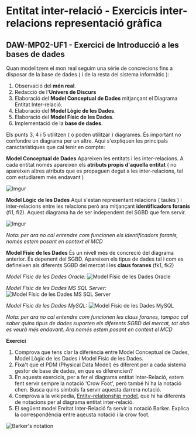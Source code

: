 # Entitat inter-relació - Exercicis inter-relacions representació gràfica
## DAW-MP02-UF1 - Exercici de Introducció a les bases de dades
Quan modelitzem el mon real seguim una série de concrecions fins a disposar de la base de dades ( i de la resta del sistema informàtic ):

1. Observació del **món real**.
1. Redacció de l'**Univers de Discurs**
1. Elaboració del **Model Conceptual de Dades** mitjançant el Diagrama Entitat Inter-relació.
1. Elaboració del **Model Lògic de les Dades**.
1. Elaboració del **Model Físic de les Dades**.
1. Implementació de la **base de dades**.

Els punts 3, 4 i 5 utilitzen ( o poden utilitzar ) diagrames. És important no confondre un diagrama per un altre. Aquí s'expliquen les principals caractarístiques que cal tenir en compte:

**Model Conceptual de Dades** Apareixen les entitats i les inter-relacions. A cada entitat només apareixen els **atributs propis d'aquella entitat** ( no apareixen altres atributs que es propaguen degut a les inter-relacions, tal com estudiarem més endavant )

![Imgur](http://i.imgur.com/Ik0JnYQ.png)

**Model Lògic de les Dades** Aquí s'estan representant relacions ( taules ) i inter-relacions entre les relacions però ara mitjançant **identificadors foranis** (fi1, fi2). Aquest diagrama ha de ser independent del SGBD que fem servir.

![Imgur](http://i.imgur.com/qBGcr95.png)

*Nota: per ara no cal entendre com funcionen els identificadors foranis, només estem posant en context el MCD*

**Model Físic de les Dades** És un nivell més de concreció del diagrama anterior. És depenent del SGBD. Apareixen els tipus de dades tal i com es defineixen als diferents SGBD del mercat i les **claus foranes** (fk1, fk2)

*Model Físic de les Dades Oracle:*
![Model Físic de les Dades Oracle](http://i.imgur.com/pDnhZkY.png)

*Model Físic de les Dades MS SQL Server:*
![Model Físic de les Dades MS SQL Server](http://i.imgur.com/gFhf5rq.png)

*Model Físic de les Dades MySQL:*
![Model Físic de les Dades MySQL](http://i.imgur.com/tXtBzBH.png)

*Nota: per ara no cal entendre com funcionen les claus foranes, tampoc cal saber quins tipus de dades suporten els diferents SGBD del mercat, tot això es veurà més endavant. Ara només estem posant en context el MCD*

**Exercici**

1. Comprova que tens clar la diferència entre Model Conceptual de Dades, Model Lògic de les Dades i Model Físic de les Dades.
1. Fixa't que el PDM (Physical Data Model) és diferent per a cada sistema gestor de base de dades, en que es diferencien?
2. En aquests exercicis, per a fer el diagrama entitat Inter-Relació, estem fent servir sempre la notació 'Crow Foot', però també hi ha la notació chen. Busca quins símbols fa servir aquesta darrera notació.
1. Comprova a la wikipedia, [Entity–relationship model](https://en.wikipedia.org/wiki/Entity%E2%80%93relationship_model), que hi ha diferents de notacions per al diagrama entitat inter-relació.
1. El següent model Enritat Inter-Relació fa servir la notació Barker. Explica la correspondència entre aqeusta notació i la crow foot.

![Barker's notation](http://i.imgur.com/LAHe4i4.png)

